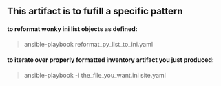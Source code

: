 ## This artifact is to fufill a specific pattern

#### to reformat wonky ini list objects as defined:
> ansible-playbook reformat_py_list_to_ini.yaml

#### to iterate over properly formatted inventory artifact you just produced:
> ansible-playbook -i the_file_you_want.ini site.yaml
